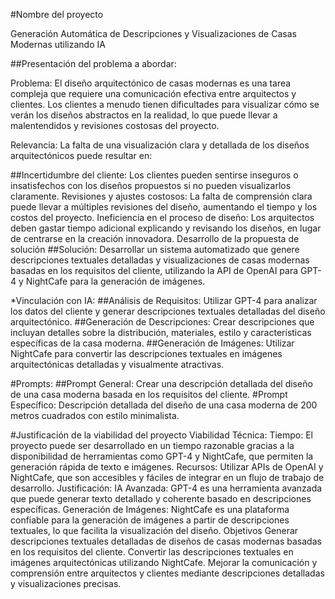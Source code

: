 #Nombre del proyecto

Generación Automática de Descripciones y Visualizaciones de Casas Modernas utilizando IA

##Presentación del problema a abordar:

Problema:
El diseño arquitectónico de casas modernas es una tarea compleja que requiere una comunicación efectiva entre arquitectos y clientes. Los clientes a menudo tienen dificultades para visualizar cómo se verán los diseños abstractos en la realidad, lo que puede llevar a malentendidos y revisiones costosas del proyecto.

Relevancia:
La falta de una visualización clara y detallada de los diseños arquitectónicos puede resultar en:

##Incertidumbre del cliente: Los clientes pueden sentirse inseguros o insatisfechos con los diseños propuestos si no pueden visualizarlos claramente.
Revisiones y ajustes costosos: La falta de comprensión clara puede llevar a múltiples revisiones del diseño, aumentando el tiempo y los costos del proyecto.
Ineficiencia en el proceso de diseño: Los arquitectos deben gastar tiempo adicional explicando y revisando los diseños, en lugar de centrarse en la creación innovadora.
Desarrollo de la propuesta de solución
##Solución:
Desarrollar un sistema automatizado que genere descripciones textuales detalladas y visualizaciones de casas modernas basadas en los requisitos del cliente, utilizando la API de OpenAI para GPT-4 y NightCafe para la generación de imágenes.

*Vinculación con IA:
##Análisis de Requisitos: Utilizar GPT-4 para analizar los datos del cliente y generar descripciones textuales detalladas del diseño arquitectónico.
##Generación de Descripciones: Crear descripciones que incluyan detalles sobre la distribución, materiales, estilo y características específicas de la casa moderna.
##Generación de Imágenes: Utilizar NightCafe para convertir las descripciones textuales en imágenes arquitectónicas detalladas y visualmente atractivas.

#Prompts:
##Prompt General: Crear una descripción detallada del diseño de una casa moderna basada en los requisitos del cliente.
#Prompt Específico: Descripción detallada del diseño de una casa moderna de 200 metros cuadrados con estilo minimalista.

#Justificación de la viabilidad del proyecto
Viabilidad Técnica:
Tiempo: El proyecto puede ser desarrollado en un tiempo razonable gracias a la disponibilidad de herramientas como GPT-4 y NightCafe, que permiten la generación rápida de texto e imágenes.
Recursos: Utilizar APIs de OpenAI y NightCafe, que son accesibles y fáciles de integrar en un flujo de trabajo de desarrollo.
Justificación:
IA Avanzada: GPT-4 es una herramienta avanzada que puede generar texto detallado y coherente basado en descripciones específicas.
Generación de Imágenes: NightCafe es una plataforma confiable para la generación de imágenes a partir de descripciones textuales, lo que facilita la visualización del diseño.
Objetivos
Generar descripciones textuales detalladas de diseños de casas modernas basadas en los requisitos del cliente.
Convertir las descripciones textuales en imágenes arquitectónicas utilizando NightCafe.
Mejorar la comunicación y comprensión entre arquitectos y clientes mediante descripciones detalladas y visualizaciones precisas.
